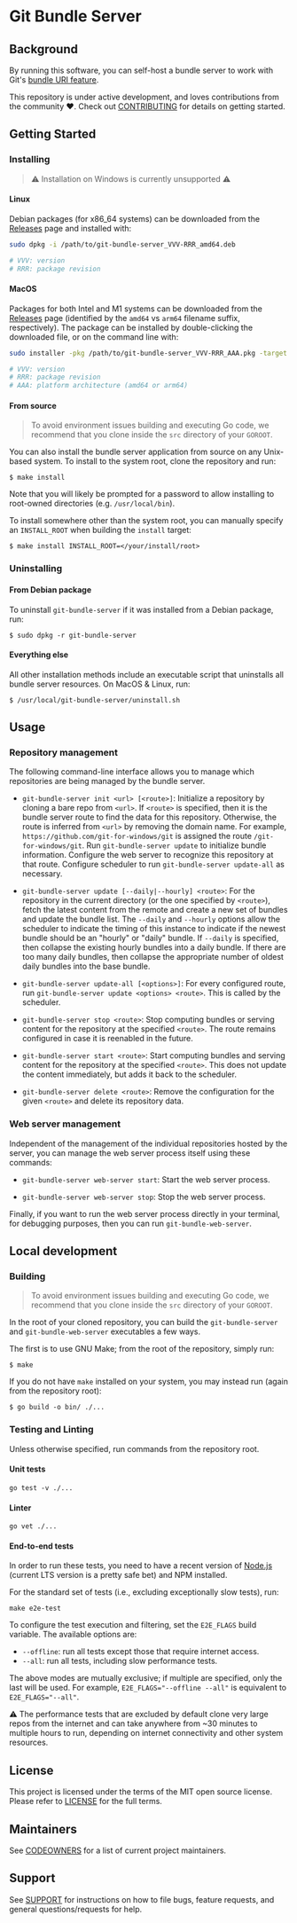 # Git Bundle Server

[bundle-uris]: https://github.com/git/git/blob/next/Documentation/technical/bundle-uri.txt
[codeowners]: CODEOWNERS
[contributing]: CONTRIBUTING.md
[license]: LICENSE
[support]: SUPPORT.md

## Background

By running this software, you can self-host a bundle server to work with Git's
[bundle URI feature][bundle-uris].

This repository is under active development, and loves contributions from the
community :heart:. Check out [CONTRIBUTING][contributing] for details on getting
started.

## Getting Started

### Installing

> :warning: Installation on Windows is currently unsupported :warning:

<!-- Common sources -->
[releases]: https://github.com/github/git-bundle-server/releases

#### Linux

Debian packages (for x86_64 systems) can be downloaded from the
[Releases][releases] page and installed with:

```bash
sudo dpkg -i /path/to/git-bundle-server_VVV-RRR_amd64.deb

# VVV: version
# RRR: package revision
```

#### MacOS

Packages for both Intel and M1 systems can be downloaded from the
[Releases][releases] page (identified by the `amd64` vs `arm64` filename suffix,
respectively). The package can be installed by double-clicking the downloaded
file, or on the command line with:

```bash
sudo installer -pkg /path/to/git-bundle-server_VVV-RRR_AAA.pkg -target /

# VVV: version
# RRR: package revision
# AAA: platform architecture (amd64 or arm64)
```

#### From source

> To avoid environment issues building and executing Go code, we recommend that
> you clone inside the `src` directory of your `GOROOT`.

You can also install the bundle server application from source on any Unix-based
system. To install to the system root, clone the repository and run:

```ShellSession
$ make install
```

Note that you will likely be prompted for a password to allow installing to
root-owned directories (e.g. `/usr/local/bin`).

To install somewhere other than the system root, you can manually specify an
`INSTALL_ROOT` when building the `install` target:

```ShellSession
$ make install INSTALL_ROOT=</your/install/root>
```

### Uninstalling

#### From Debian package

To uninstall `git-bundle-server` if it was installed from a Debian package, run:

```ShellSession
$ sudo dpkg -r git-bundle-server
```

#### Everything else

All other installation methods include an executable script that uninstalls all
bundle server resources. On MacOS & Linux, run:

```ShellSession
$ /usr/local/git-bundle-server/uninstall.sh
```

## Usage

### Repository management

The following command-line interface allows you to manage which repositories are
being managed by the bundle server.

* `git-bundle-server init <url> [<route>]`: Initialize a repository by cloning a
  bare repo from `<url>`. If `<route>` is specified, then it is the bundle
  server route to find the data for this repository. Otherwise, the route is
  inferred from `<url>` by removing the domain name. For example,
  `https://github.com/git-for-windows/git` is assigned the route
  `/git-for-windows/git`. Run `git-bundle-server update` to initialize bundle
  information. Configure the web server to recognize this repository at that
  route. Configure scheduler to run `git-bundle-server update-all` as
  necessary.

* `git-bundle-server update [--daily|--hourly] <route>`: For the
  repository in the current directory (or the one specified by `<route>`), fetch
  the latest content from the remote and create a new set of bundles and update
  the bundle list.  The `--daily` and `--hourly` options allow the scheduler to
  indicate the timing of this instance to indicate if the newest bundle should
  be an "hourly" or "daily" bundle. If `--daily` is specified, then collapse the
  existing hourly bundles into a daily bundle. If there are too many daily
  bundles, then collapse the appropriate number of oldest daily bundles into the
  base bundle.

* `git-bundle-server update-all [<options>]`: For every configured route, run
  `git-bundle-server update <options> <route>`. This is called by the scheduler.

* `git-bundle-server stop <route>`: Stop computing bundles or serving content
  for the repository at the specified `<route>`. The route remains configured in
  case it is reenabled in the future.

* `git-bundle-server start <route>`: Start computing bundles and serving content
  for the repository at the specified `<route>`. This does not update the
  content immediately, but adds it back to the scheduler.

* `git-bundle-server delete <route>`: Remove the configuration for the given
  `<route>` and delete its repository data.

### Web server management

Independent of the management of the individual repositories hosted by the
server, you can manage the web server process itself using these commands:

* `git-bundle-server web-server start`: Start the web server process.

* `git-bundle-server web-server stop`: Stop the web server process.

Finally, if you want to run the web server process directly in your terminal,
for debugging purposes, then you can run `git-bundle-web-server`.

## Local development

### Building

> To avoid environment issues building and executing Go code, we recommend that
> you clone inside the `src` directory of your `GOROOT`.

In the root of your cloned repository, you can build the `git-bundle-server` and
`git-bundle-web-server` executables a few ways.

The first is to use GNU Make; from the root of the repository, simply run:

```ShellSession
$ make
```

If you do not have `make` installed on your system, you may instead run (again
from the repository root):

```ShellSession
$ go build -o bin/ ./...
```

### Testing and Linting

Unless otherwise specified, run commands from the repository root.

#### Unit tests

```
go test -v ./...
```

#### Linter

```
go vet ./...
```

#### End-to-end tests

In order to run these tests, you need to have a recent version of
[Node.js](https://nodejs.org) (current LTS version is a pretty safe bet) and NPM
installed.

For the standard set of tests (i.e., excluding exceptionally slow tests), run:

```
make e2e-test
```

To configure the test execution and filtering, set the `E2E_FLAGS` build
variable. The available options are:

* `--offline`: run all tests except those that require internet access.
* `--all`: run all tests, including slow performance tests.

The above modes are mutually exclusive; if multiple are specified, only the last
will be used. For example, `E2E_FLAGS="--offline --all"` is equivalent to
`E2E_FLAGS="--all"`.

:warning: The performance tests that are excluded by default clone very large
repos from the internet and can take anywhere from ~30 minutes to multiple hours
to run, depending on internet connectivity and other system resources.

## License

This project is licensed under the terms of the MIT open source license. Please
refer to [LICENSE][license] for the full terms.

## Maintainers

See [CODEOWNERS][codeowners] for a list of current project maintainers.

## Support

See [SUPPORT][support] for instructions on how to file bugs, feature requests,
and general questions/requests for help.
